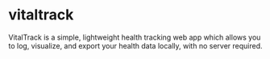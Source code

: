 # vitaltrack
VitalTrack is a simple, lightweight health tracking web app which allows you to log, visualize, and export your health data locally, with no server required.

